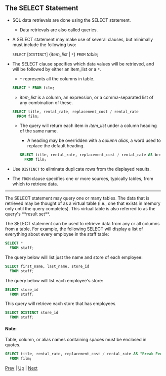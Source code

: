 ## The SELECT Statement
* SQL data retrievals are done using the SELECT statement.
  * Data retrievals are also called queries.
* A SELECT statement may make use of several clauses, but minimally must include the following two:

  `SELECT` [`DISTINCT`] {*item_list* | `*`}
    `FROM` *table*;

* The SELECT clause specifies which data values will be retrieved, and will be followed by either an item_list or a `*`.
  * `*` represents all the columns in table.

  ```sql
  SELECT * FROM film;
  ```

  * *item_list* is a column, an expression, or a comma-separated list of any combination of these.

  ```sql
  SELECT title, rental_rate, replacement_cost / rental_rate
    FROM film;
  ```

  * The query will return each item in *item_list* under a column heading of the same name.
    * A heading may be overridden with a *column alias*, a word used to replace the default heading.

    ```sql
    SELECT title, rental_rate, replacement_cost / rental_rate AS break_even
      FROM film;
    ```

* Use `DISTINCT` to eliminate duplicate rows from the displayed results.
* The `FROM` clause specifies one or more sources, typically tables, from which to retrieve data.

<hr>
The SELECT statement may query one or many tables. The data that is retrieved may be thought of as a virtual table (i.e., one that exists in memory only until the query completes). This virtual table is also referred to as the query's **result set**.

The SELECT statement can be used to retrieve data from any or all columns from a table. For example, the following SELECT will display a list of everything about every employee in the staff table:

```sql
SELECT *
  FROM staff;
```

The query below will list just the name and store of each employee:

```sql
SELECT first_name, last_name, store_id
  FROM staff;
```

The query below will list each employee's store:

```sql
SELECT store_id
  FROM staff;
```

This query will retrieve each store that has employees.

```sql
SELECT DISTINCT store_id
  FROM staff;
```

#### Note:
Table, column, or alias names containing spaces must be enclosed in quotes.

```sql
SELECT title, rental_rate, replacement_cost / rental_rate AS "Break Even"
  FROM film;
```

[Prev](README.md) | [Up](../README.md) | [Next](WHERE.md)

